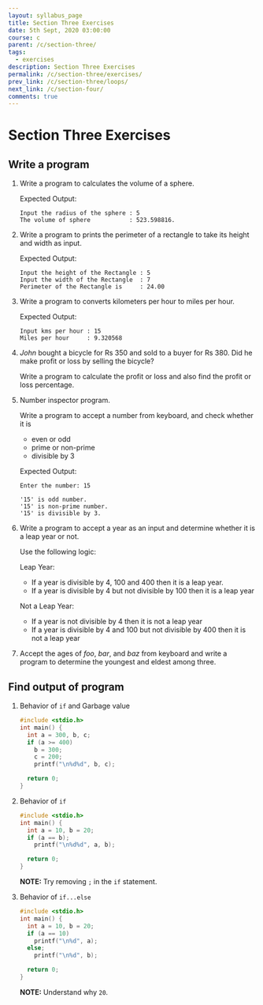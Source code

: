 ```yaml
---
layout: syllabus_page
title: Section Three Exercises
date: 5th Sept, 2020 03:00:00
course: c
parent: /c/section-three/
tags:
  - exercises
description: Section Three Exercises
permalink: /c/section-three/exercises/
prev_link: /c/section-three/loops/
next_link: /c/section-four/
comments: true
---
```


# Section Three Exercises

## Write a program

1. Write a program to calculates the volume of a sphere.

    Expected Output:

    ```shell
    Input the radius of the sphere : 5
    The volume of sphere           : 523.598816.
    ```

2. Write a program to prints the perimeter of a rectangle to take its height and width as input.

    Expected Output:

    ```shell
    Input the height of the Rectangle : 5
    Input the width of the Rectangle  : 7
    Perimeter of the Rectangle is     : 24.00
    ```

3. Write a program to converts kilometers per hour to miles per hour.

    Expected Output:

    ```shell
    Input kms per hour : 15
    Miles per hour     : 9.320568
    ```

4. _John_ bought a bicycle for Rs 350 and sold to a buyer for Rs 380.
   Did he make profit or loss by selling the bicycle?

   Write a program to calculate the profit or loss and also find the profit or loss percentage.

5. Number inspector program.

   Write a program to accept a number from keyboard, and check whether it is
   - even or odd
   - prime or non-prime
   - divisible by 3

   Expected Output:

   ```shell
   Enter the number: 15

   '15' is odd number.
   '15' is non-prime number.
   '15' is divisible by 3.
   ```

6. Write a program to accept a year as an input and determine whether it is a leap year or not.

   Use the following logic:

   Leap Year:

   - If a year is divisible by 4, 100 and 400 then it is a leap year.
   - If a year is divisible by 4 but not divisible by 100 then it is a leap year

   Not a Leap Year:

   - If a year is not divisible by 4 then it is not a leap year
   - If a year is divisible by 4 and 100 but not divisible by 400 then it is not a leap year

7. Accept the ages of _foo_, _bar_, and _baz_ from keyboard and write a program to determine the youngest
   and eldest among three.

## Find output of program

1. Behavior of `if` and Garbage value

    ```c
    #include <stdio.h>
    int main() {
      int a = 300, b, c;
      if (a >= 400)
        b = 300;
        c = 200;
        printf("\n%d%d", b, c);

      return 0;
    }
    ```

2. Behavior of `if`

    ```c
    #include <stdio.h>
    int main() {
      int a = 10, b = 20;
      if (a == b);
        printf("\n%d%d", a, b);

      return 0;
    }
    ```

    __NOTE:__ Try removing `;` in the `if` statement.

3. Behavior of `if...else`

    ```c
    #include <stdio.h>
    int main() {
      int a = 10, b = 20;
      if (a == 10)
        printf("\n%d", a);
      else;
        printf("\n%d", b);

      return 0;
    }
    ```

    __NOTE:__ Understand why `20`.
